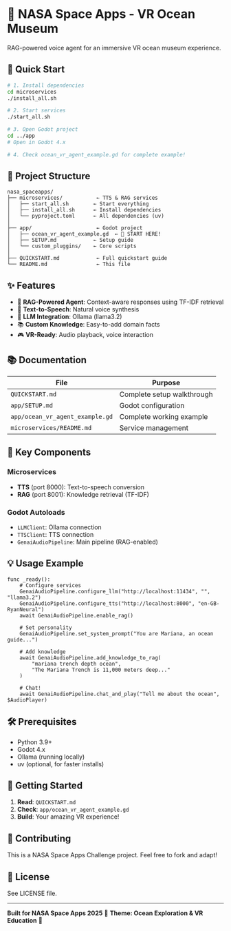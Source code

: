 # 🌊 NASA Space Apps - VR Ocean Museum

RAG-powered voice agent for an immersive VR ocean museum experience.

## 🚀 Quick Start

```bash
# 1. Install dependencies
cd microservices
./install_all.sh

# 2. Start services
./start_all.sh

# 3. Open Godot project
cd ../app
# Open in Godot 4.x

# 4. Check ocean_vr_agent_example.gd for complete example!
```

## 📁 Project Structure

```
nasa_spaceapps/
├── microservices/           ← TTS & RAG services
│   ├── start_all.sh        ← Start everything
│   ├── install_all.sh      ← Install dependencies
│   └── pyproject.toml      ← All dependencies (uv)
│
├── app/                     ← Godot project
│   ├── ocean_vr_agent_example.gd  ← 🌟 START HERE!
│   ├── SETUP.md            ← Setup guide
│   └── custom_pluggins/    ← Core scripts
│
├── QUICKSTART.md            ← Full quickstart guide
└── README.md                ← This file
```

## ✨ Features

- 🤖 **RAG-Powered Agent**: Context-aware responses using TF-IDF retrieval
- 🎤 **Text-to-Speech**: Natural voice synthesis
- 🧠 **LLM Integration**: Ollama (llama3.2)
- 📚 **Custom Knowledge**: Easy-to-add domain facts
- 🎮 **VR-Ready**: Audio playback, voice interaction

## 📚 Documentation

| File | Purpose |
|------|---------|
| `QUICKSTART.md` | Complete setup walkthrough |
| `app/SETUP.md` | Godot configuration |
| `app/ocean_vr_agent_example.gd` | Complete working example |
| `microservices/README.md` | Service management |

## 🎯 Key Components

### Microservices
- **TTS** (port 8000): Text-to-speech conversion
- **RAG** (port 8001): Knowledge retrieval (TF-IDF)

### Godot Autoloads
- `LLMClient`: Ollama connection
- `TTSClient`: TTS connection
- `GenaiAudioPipeline`: Main pipeline (RAG-enabled)

## 💡 Usage Example

```gdscript
func _ready():
    # Configure services
    GenaiAudioPipeline.configure_llm("http://localhost:11434", "", "llama3.2")
    GenaiAudioPipeline.configure_tts("http://localhost:8000", "en-GB-RyanNeural")
    await GenaiAudioPipeline.enable_rag()
    
    # Set personality
    GenaiAudioPipeline.set_system_prompt("You are Mariana, an ocean guide...")
    
    # Add knowledge
    await GenaiAudioPipeline.add_knowledge_to_rag(
        "mariana trench depth ocean",
        "The Mariana Trench is 11,000 meters deep..."
    )
    
    # Chat!
    await GenaiAudioPipeline.chat_and_play("Tell me about the ocean", $AudioPlayer)
```

## 🛠️ Prerequisites

- Python 3.9+
- Godot 4.x
- Ollama (running locally)
- uv (optional, for faster installs)

## 🚦 Getting Started

1. **Read**: `QUICKSTART.md`
2. **Check**: `app/ocean_vr_agent_example.gd`
3. **Build**: Your amazing VR experience!

## 🤝 Contributing

This is a NASA Space Apps Challenge project. Feel free to fork and adapt!

## 📝 License

See LICENSE file.

---

**Built for NASA Space Apps 2025** 🚀
**Theme: Ocean Exploration & VR Education** 🌊

